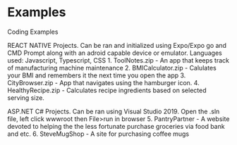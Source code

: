 # Examples
Coding Examples

REACT NATIVE Projects. Can be ran and initialized using Expo/Expo go and CMD Prompt along with an adroid capable device or emulator. Languages used: Javascript, Typescript, CSS
      1. ToolNotes.zip - An app that keeps track of manufacturing machine maintenance
      2. BMICalculator.zip - Calulates your BMI and remembers it the next time you open the app
      3. CityBrowser.zip - App that navigates using the hamburger icon.
      4. HealthyRecipe.zip - Calculates recipe ingredients based on selected serving size.

ASP.NET C# Projects. Can be ran using Visual Studio 2019. Open the .sln file, left click wwwroot then File>run in browser
      5. PantryPartner - A website devoted to helping the the less fortunate purchase groceries via food bank and etc.
      6. SteveMugShop - A site for purchasing coffee mugs
      



      
